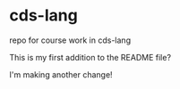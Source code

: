 # cds-lang
repo for course work in cds-lang

This is my first addition to the README file?

I'm making another change!